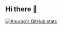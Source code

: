 ## Hi there 👋


[![Anurag's GitHub stats](https://github-readme-stats.vercel.app/api?username=TheGreatPintoJ&show_icons=true&theme=dark)](https://github.com/TheGreatPintoJ)